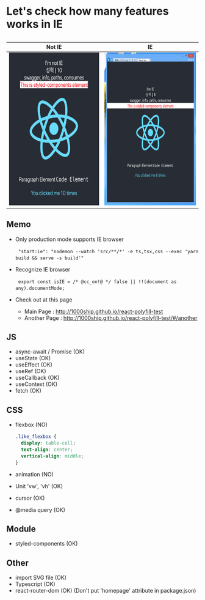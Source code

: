 # Let's check how many features works in IE

## 

| Not IE                                       | IE                                       |
| -------------------------------------------- | ---------------------------------------- |
| <img src=".readme/not-ie.png" height="400"/> | <img src=".readme/ie.png" height="400"/> |



## Memo

- Only production mode supports IE browser

  ` "start:ie": "nodemon --watch 'src/**/*' -e ts,tsx,css --exec 'yarn build && serve -s build'"`

- Recognize IE browser

  ` export const isIE = /* @cc_on!@ */ false || !!(document as any).documentMode;`

- Check out at this page

  - Main Page : http://1000ship.github.io/react-polyfill-test
  - Another Page : http://1000ship.github.io/react-polyfill-test/#/another



## JS

- async-await / Promise (OK)
- useState (OK)
- useEffect (OK)
- useRef (OK)
- useCallback (OK)
- useContext (OK)
- fetch (OK)



## CSS

- flexbox (NO)

  ```css
  .like_flexbox {
    display: table-cell;
    text-align: center;
    vertical-align: middle;
  }
  ```

  

- animation (NO)

- Unit 'vw', 'vh' (OK)

- cursor (OK)

- @media query (OK)



## Module

- styled-components (OK)



## Other

- import SVG file (OK)
- Typescript (OK)
- react-router-dom (OK)
  (Don't put 'homepage' attribute in package.json)